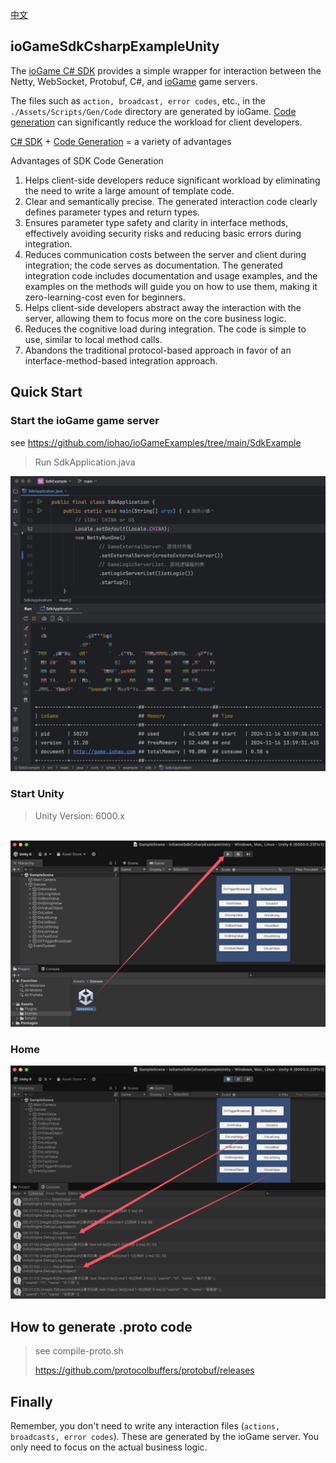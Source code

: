[中文](./README_CN.md)



## ioGameSdkCsharpExampleUnity

The [ioGame C# SDK](https://github.com/iohao/ioGame/issues/205) provides a simple wrapper for interaction between the Netty, WebSocket, Protobuf, C#, and [ioGame](https://github.com/iohao/ioGame/) game servers.



The files such as `action, broadcast, error codes`, etc., in the `./Assets/Scripts/Gen/Code` directory are generated by ioGame. [Code generation](https://github.com/iohao/ioGame/issues/328) can significantly reduce the workload for client developers.



[C# SDK](https://github.com/iohao/ioGame/issues/205) + [Code Generation](https://github.com/iohao/ioGame/issues/328) = a variety of advantages



Advantages of SDK Code Generation

1. Helps client-side developers reduce significant workload by eliminating the need to write a large amount of template code.
2. Clear and semantically precise. The generated interaction code clearly defines parameter types and return types.
3. Ensures parameter type safety and clarity in interface methods, effectively avoiding security risks and reducing basic errors during integration.
4. Reduces communication costs between the server and client during integration; the code serves as documentation. The generated integration code includes documentation and usage examples, and the examples on the methods will guide you on how to use them, making it zero-learning-cost even for beginners.
5. Helps client-side developers abstract away the interaction with the server, allowing them to focus more on the core business logic.
6. Reduces the cognitive load during integration. The code is simple to use, similar to local method calls.
7. Abandons the traditional protocol-based approach in favor of an interface-method-based integration approach.



## Quick Start

### Start the ioGame game server

see https://github.com/iohao/ioGameExamples/tree/main/SdkExample

> Run SdkApplication.java

![](./doc/server.png)


### Start Unity

> Unity Version: 6000.x

​	![](./doc/EnterSdkExample.png)



### Home

![](./doc/home.png)



## How to generate .proto code

> see compile-proto.sh
>
> https://github.com/protocolbuffers/protobuf/releases




## Finally

Remember, you don't need to write any interaction files (`actions, broadcasts, error codes`). These are generated by the ioGame server. You only need to focus on the actual business logic.

